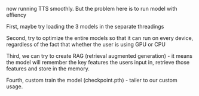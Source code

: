 now running TTS smoothly. But the problem here is to run model with effiency

First, maybe try loading the 3 models in the separate threadings

Second, try to optimize the entire models so that it can run on every device, regardless of the fact that whether the user is using GPU or CPU

Third, we can try to create RAG (retrieval augmented generation) - it means the model will remember the key features the users input in, retrieve those features and store in the memory.

Fourth, custom train the model (checkpoint.pth) - tailer to our custom usage.